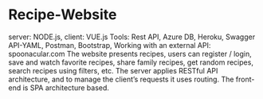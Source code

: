 # Recipe-Website
server: NODE.js, client: VUE.js Tools: Rest API, Azure DB, Heroku, Swagger API-YAML, Postman, Bootstrap, Working with an external API: spoonacular.com The website presents recipes, users can register / login, save and watch favorite recipes, share family recipes, get random recipes, search recipes using filters, etc. The server applies RESTful API architecture, and to manage the client’s requests it uses routing. The front-end is SPA architecture based.
